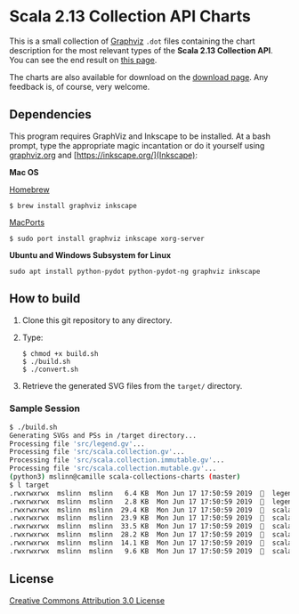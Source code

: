 # Scala 2.13 Collection API Charts
This is a small collection of [Graphviz][] `.dot` files containing the chart description for the most relevant types 
of the **Scala 2.13 Collection API**.  
You can see the end result on [this page](http://www.decodified.com/scala/collections-api.xml).

The charts are also available for download on the [download page](http://github.com/sirthias/scala-collections-charts/downloads).
Any feedback is, of course, very welcome.

## Dependencies
This program requires GraphViz and Inkscape to be installed.
At a bash prompt, type the appropriate magic incantation or do it yourself using 
[graphviz.org](http://www.graphviz.org/Download_macos.php) and [https://inkscape.org/](Inkscape):

**Mac OS**

[Homebrew][]

    $ brew install graphviz inkscape
    
[MacPorts][]

    $ sudo port install graphviz inkscape xorg-server

**Ubuntu and Windows Subsystem for Linux**
```
sudo apt install python-pydot python-pydot-ng graphviz inkscape
```
    
## How to build
1. Clone this git repository to any directory.
2. Type:
    ```
    $ chmod +x build.sh
    $ ./build.sh
    $ ./convert.sh
    ```
    
3. Retrieve the generated SVG files from the `target/` directory.

### Sample Session

```bash
$ ./build.sh
Generating SVGs and PSs in /target directory...
Processing file 'src/legend.gv'...
Processing file 'src/scala.collection.gv'...
Processing file 'src/scala.collection.immutable.gv'...
Processing file 'src/scala.collection.mutable.gv'...
(python3) mslinn@camille scala-collections-charts (master)
$ l target
.rwxrwxrwx  mslinn  mslinn   6.4 KB  Mon Jun 17 17:50:59 2019    legend.ps*
.rwxrwxrwx  mslinn  mslinn   2.8 KB  Mon Jun 17 17:50:59 2019    legend.svg*
.rwxrwxrwx  mslinn  mslinn  29.4 KB  Mon Jun 17 17:50:59 2019    scala.collection.immutable.ps*
.rwxrwxrwx  mslinn  mslinn  23.9 KB  Mon Jun 17 17:50:59 2019    scala.collection.immutable.svg*
.rwxrwxrwx  mslinn  mslinn  33.5 KB  Mon Jun 17 17:50:59 2019    scala.collection.mutable.ps*
.rwxrwxrwx  mslinn  mslinn  28.2 KB  Mon Jun 17 17:50:59 2019    scala.collection.mutable.svg*
.rwxrwxrwx  mslinn  mslinn  14.1 KB  Mon Jun 17 17:50:59 2019    scala.collection.ps*
.rwxrwxrwx  mslinn  mslinn   9.6 KB  Mon Jun 17 17:50:59 2019    scala.collection.svg*
```

## License

<a rel="license" href="http://creativecommons.org/licenses/by/3.0/">Creative Commons Attribution 3.0 License</a>

[Graphviz]: http://www.graphviz.org/ "Graphviz Home"
[Homebrew]: http://mxcl.github.com/homebrew/ "Homebrew Home"
[MacPorts]: http://www.macports.org/ "MacPorts Home"
